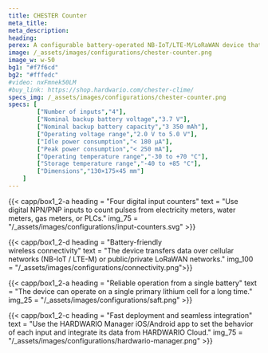 ```yaml
---
title: CHESTER Counter
meta_title: 
meta_description:
heading: 
perex: A configurable battery-operated NB-IoT/LTE-M/LoRaWAN device that counts pulses on four digital inputs.
image: /_assets/images/configurations/chester-counter.png
image_w: w-50
bg1: "#f7f6cd"
bg2: "#fffedc"
#video: nxFmnek50LM
#buy_link: https://shop.hardwario.com/chester-clime/
specs_img: /_assets/images/configurations/chester-counter.png
specs: [
        ["Number of inputs","4"],
        ["Nominal backup battery voltage","3.7 V"],
        ["Nominal backup battery capacity","3 350 mAh"],
        ["Operating voltage range","2.0 V to 5.0 V"],
        ["Idle power consumption","< 180 μA"],
        ["Peak power consumption","< 250 mA"],
        ["Operating temperature range","-30 to +70 °C"],
        ["Storage temperature range","-40 to +85 °C"],
        ["Dimensions","130×175×45 mm"]
    ]
---
```



{{< capp/box1_2-a heading = "Four digital input counters" text = "Use digital NPN/PNP inputs to count pulses from electricity meters, water meters, gas meters, or PLCs." img_75 = "/_assets/images/configurations/input-counters.svg" >}}

{{< capp/box1_2-d heading = "Battery-friendly<br/> wireless connectivity" text = "The device transfers data over cellular networks (NB-IoT / LTE-M) or public/private LoRaWAN networks." img_100 = "/_assets/images/configurations/connectivity.png">}}

{{< capp/box1_2-a heading = "Reliable operation from a single battery" text = "The device can operate on a single primary lithium cell for a long time." img_25 = "/_assets/images/configurations/saft.png" >}}

{{< capp/box1_2-c heading = "Fast deployment and seamless integration" text = "Use the HARDWARIO Manager iOS/Android app to set the behavior of each input and integrate its data from HARDWARIO Cloud." img_75 = "/_assets/images/configurations/hardwario-manager.png" >}}
